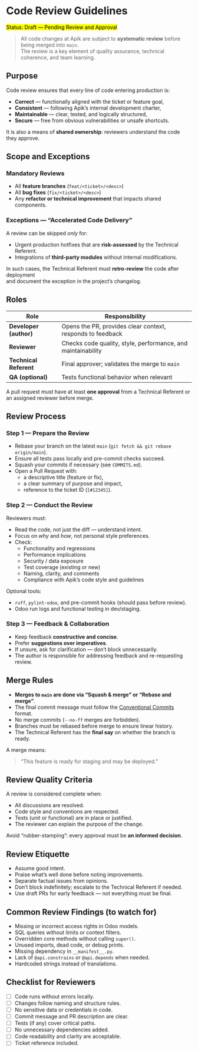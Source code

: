 # Code Review Guidelines

<mark> Status: Draft — Pending Review and Approval </mark>

> All code changes at Apik are subject to **systematic review** before being merged into `main`.  
> The review is a key element of quality assurance, technical coherence, and team learning.

## Purpose

Code review ensures that every line of code entering production is:
- **Correct** — functionally aligned with the ticket or feature goal,
- **Consistent** — following Apik’s internal development charter,
- **Maintainable** — clear, tested, and logically structured,
- **Secure** — free from obvious vulnerabilities or unsafe shortcuts.

It is also a means of **shared ownership**: reviewers understand the code they approve.


##  Scope and Exceptions

### Mandatory Reviews
- All **feature branches** (`feat/<ticket>/<desc>`)
- All **bug fixes** (`fix/<ticket>/<desc>`)
- Any **refactor or technical improvement** that impacts shared components.

### Exceptions — “Accelerated Code Delivery”
A review can be skipped *only* for:
- Urgent production hotfixes that are **risk-assessed** by the Technical Referent.
- Integrations of **third-party modules** without internal modifications.

In such cases, the Technical Referent must **retro-review** the code after deployment  
and document the exception in the project’s changelog.


## Roles

| Role | Responsibility |
|------|----------------|
| **Developer (author)** | Opens the PR, provides clear context, responds to feedback |
| **Reviewer** | Checks code quality, style, performance, and maintainability |
| **Technical Referent** | Final approver; validates the merge to `main` |
| **QA (optional)** | Tests functional behavior when relevant |

A pull request must have at least **one approval** from a Technical Referent or an assigned reviewer before merge.


## Review Process

### Step 1 — Prepare the Review
- Rebase your branch on the latest `main` (`git fetch && git rebase origin/main`).
- Ensure all tests pass locally and pre-commit checks succeed.
- Squash your commits if necessary (see `COMMITS.md`).
- Open a Pull Request with:
  - a descriptive title (feature or fix),
  - a clear summary of purpose and impact,
  - reference to the ticket ID (`[#12345]`).

### Step 2 — Conduct the Review
Reviewers must:
- Read the code, not just the diff — understand intent.
- Focus on *why* and *how*, not personal style preferences.
- Check:
  - Functionality and regressions
  - Performance implications
  - Security / data exposure
  - Test coverage (existing or new)
  - Naming, clarity, and comments
  - Compliance with Apik’s code style and guidelines

Optional tools:
- `ruff`, `pylint-odoo`, and pre-commit hooks (should pass before review).
- Odoo run logs and functional testing in dev/staging.

### Step 3 — Feedback & Collaboration
- Keep feedback **constructive and concise**.
- Prefer **suggestions over imperatives**.
- If unsure, ask for clarification — don’t block unnecessarily.
- The author is responsible for addressing feedback and re-requesting review.


## Merge Rules

- **Merges to `main` are done via “Squash & merge” or “Rebase and merge”**.
- The final commit message must follow the [Conventional Commits](./COMMITS.md) format.
- No merge commits (`--no-ff` merges are forbidden).
- Branches must be rebased before merge to ensure linear history.
- The Technical Referent has the **final say** on whether the branch is ready.

A merge means:
> “This feature is ready for staging and may be deployed.”


## Review Quality Criteria

A review is considered complete when:
- All discussions are resolved.
- Code style and conventions are respected.
- Tests (unit or functional) are in place or justified.
- The reviewer can explain the purpose of the change.

Avoid “rubber-stamping”: every approval must be **an informed decision**.


## Review Etiquette

- Assume good intent.
- Praise what’s well done before noting improvements.
- Separate factual issues from opinions.
- Don’t block indefinitely; escalate to the Technical Referent if needed.
- Use draft PRs for early feedback — not everything must be final.


## Common Review Findings (to watch for)

- Missing or incorrect access rights in Odoo models.
- SQL queries without limits or context filters.
- Overridden core methods without calling `super()`.
- Unused imports, dead code, or debug prints.
- Missing dependency in `__manifest__.py`.
- Lack of `@api.constrains` or `@api.depends` when needed.
- Hardcoded strings instead of translations.


## Checklist for Reviewers

- [ ] Code runs without errors locally.
- [ ] Changes follow naming and structure rules.
- [ ] No sensitive data or credentials in code.
- [ ] Commit message and PR description are clear.
- [ ] Tests (if any) cover critical paths.
- [ ] No unnecessary dependencies added.
- [ ] Code readability and clarity are acceptable.
- [ ] Ticket reference included.
